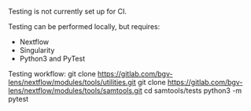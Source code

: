 Testing is not currently set up for CI.

Testing can be performed locally, but requires:

- Nextflow
- Singularity
- Python3 and PyTest

Testing workflow:
git clone https://gitlab.com/bgv-lens/nextflow/modules/tools/utilities.git
git clone https://gitlab.com/bgv-lens/nextflow/modules/tools/samtools.git
cd samtools/tests
python3 -m pytest
